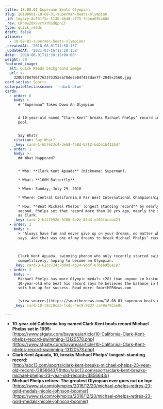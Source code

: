 ```yaml
---
title: 18.08.01 Superman Beats Olympian
slug: 20180801-18-08-01-superman-beats-olympian
_id: legacy-8cf61f5c-1138-4b48-af75-fdbea69ba60d
_rev: CRhmwZOx7vxYXrRSdQpn1T
type: quick_reads
draft: false
aliases:
  - 18-08-01-superman-beats-olympian/
_createdAt: '2018-08-01T11:58:15Z'
_updatedAt: '2021-03-16T12:28:15Z'
date: '2018-08-01T11:58:15+00:00'
weight: 50
featured_image:
  alt: Quick Reads background image
  url: >-
    320b5f04706f762373352ea78de2e84f428dae7f-2048x2560.jpg
card_series: Sports
colorpaletteclassname: '--dark-blue'
cards:
  - order: 0
    body: >-
      # “Superman” Takes Down An Olympian


      A 10-year-old named “Clark Kent” breaks Michael Phelps’ record in the
      pool.


      Say What?
    citation: Say What?
    _key: card-1-6b7e23c4-3eb9-458d-b7f2-bdba1b4126df
  - order: 1
    body: >-
      ## What Happened?


      * Who: **Clark Kent Apuada** (nickname: Superman).

      * What: **100M Butterfly**

      * When: Sunday, July 29, 2018

      * Where: Central California,A Far West International Championship.

      * How: **Beat Michael Phelps’ longest standing record** by nearly a full
      second. Phelps set that record more than 20 yrs ago, nearly the same age
      as Clark.
    _key: card-2-b247092d-9708-4e2e-8fd4-e203facda423
  - order: 2
    body: >-
      > “Always have fun and never give up on your dreams, no matter what anyone
      says. And that was one of my dreams to break Michael Phelps’ record.”  
        
        
        
      Clark Kent Apuada, swimming phenom who only recently started swimming
      competitively, hoping to become an Olympian.
    _key: card-3-62cc7343-bd0d-4b24-9ddf-07bab9b6a197
  - order: 3
    body: >-
      Michael Phelps has more Olympic medals (28) than anyone in history. The
      10-year-old who beat his record says he believes the balance in his life
      sets him up for success. Read more: SmartHERNews.com


      [view sources](https://smarthernews.com/18-08-01-superman-beats-olympian/)
    _key: card-10-c93c0caa-fcdc-4ec9-9037-ca49a793ae8c

---
```

* **10-year-old California boy named Clark Kent beats record Michael Phelps set in 1995:**  
[https://www.sfgate.com/bayarea/article/10-California-Clark-Kent-phelps-record-swimming-13120578.php](https://www.sfgate.com/bayarea/article/10-California-Clark-Kent-phelps-record-swimming-13120578.php)
* **Clark Kent Apuada, 10, breaks Michael Phelps’ longest-standing record:**  
[http://abc13.com/sports/clark-kent-breaks-michael-phelps-23-year-old-record-/3856643/](http://abc13.com/sports/clark-kent-breaks-michael-phelps-23-year-old-record-/3856643/)
* **Michael Phelps retires: The greatest Olympian ever goes out on top:**  
[https://www.si.com/olympics/2016/12/20/michael-phelps-retires-23-gold-medals-nicole-johnson-boomer](https://www.si.com/olympics/2016/12/20/michael-phelps-retires-23-gold-medals-nicole-johnson-boomer)
